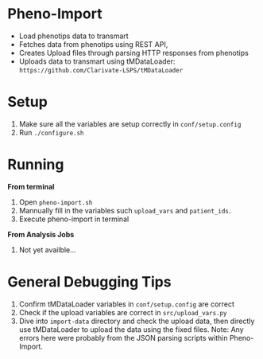 # Pheno-Import
* Load phenotips data to transmart
* Fetches data from phenotips using REST API,
* Creates Upload files through parsing HTTP responses from phenotips
* Uploads data to transmart using tMDataLoader: `https://github.com/Clarivate-LSPS/tMDataLoader`

# Setup
1. Make sure all the variables are setup correctly in `conf/setup.config` 
2. Run `./configure.sh`

# Running
**From terminal**
1. Open `pheno-import.sh`
2. Mannually fill in the variables such `upload_vars` and `patient_ids`. 
2. Execute pheno-import in terminal

**From Analysis Jobs**
1. Not yet availble...
 
# General Debugging Tips
1. Confirm tMDataLoader variables in `conf/setup.config` are correct
2. Check if the upload variables are correct in `src/upload_vars.py`
3. Dive into `import-data` directory and check the upload data, then directly use tMDataLoader to upload the data using the fixed files.
   Note: Any errors here were probably from the JSON parsing scripts within Pheno-Import. 
